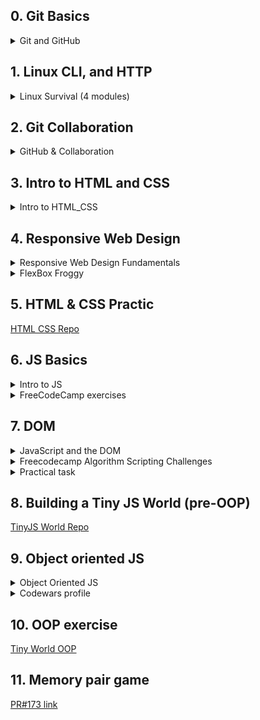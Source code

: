 ## 0. Git Basics
<details>
<summary>Git and GitHub</summary>

![](task_Git_Basics/VCG.png)

</details>


## 1. Linux CLI, and HTTP
<details>
<summary>Linux Survival (4 modules)</summary>

![](taskLinuxCli/quiz1.png)
![](taskLinuxCli/quiz2.png)
![](taskLinuxCli/quiz3.png)
![](taskLinuxCli/quiz4.png)
![](taskLinuxCli/learnTheCommandLine.png)

</details>

## 2. Git Collaboration
<details>
<summary>GitHub & Collaboration</summary>

![](taskGitCollaborations/GitHub_Collaboration2.png)

</details>

## 3. Intro to HTML and CSS

<details>
<summary>Intro to HTML_CSS</summary>

![](taskHtmlCssIntro/IntroHtmlCss2.png)
![](taskHtmlCssIntro/HTML_academy.png)

</details>

## 4. Responsive Web Design
<details>
<summary>Responsive Web Design Fundamentals</summary>

![](taskResponsiveWebDesign/Resp_Web_Desigh2.png)
</details>

<details>
<summary>FlexBox Froggy</summary>

![](taskResponsiveWebDesign/FlexboxFroggy.png)
</details>

## 5. HTML & CSS Practic

[HTML CSS Repo](<https://github.com/Evgeniy241984/frontend-2021-homeworks/tree/html-css-popup/submissions/evgeniy24/html-css-popup-demo>)


## 6. JS Basics


<details>
<summary>Intro to JS</summary>

![](taskJavaScriptBasics/IntroToJS.jpg)

</details>

<details>
<summary>FreeCodeCamp exercises</summary>

![](taskJavaScriptBasics/JavaScriptBasics.jpg)

</details>


## 7. DOM

<details>
<summary>JavaScript and the DOM</summary>

![](task_JS_DOM/task_js_dom.jpg)

</details>

<details>
<summary>Freecodecamp Algorithm Scripting Challenges</summary>

![](task_JS_DOM/freecodecamp_Algorithm_Scripting_Challenges.jpg)

</details>

<details>
<summary>Practical task</summary>

[Practical task Repo](https://github.com/Evgeniy241984/frontend-2021-homeworks/tree/js-dom/submissions/evgeniy24/js-dom)

</details>

## 8. Building a Tiny JS World (pre-OOP)

[TinyJS World Repo](https://github.com/kottans/frontend-2021-homeworks/blob/main/submissions/evgeniy24/a-tiny-JS-world/index.js)

## 9. Object oriented JS

<details>
<summary>Object Oriented JS</summary>

![](taskJsOOP/Object_Oriented_JavaScript.png)

</details>

<details>
<summary>Codewars profile</summary>

[CodeWars Profile](https://www.codewars.com/users/Evgeniy241984)

</details>


## 10. OOP exercise

[Tiny World OOP](https://github.com/Evgeniy241984/frontend-2021-homeworks/tree/tiny-world/submissions/evgeniy24/a-tiny-JS-world)


## 11. Memory pair game

[PR#173 link](https://github.com/kottans/frontend-2021-homeworks/pull/173)
